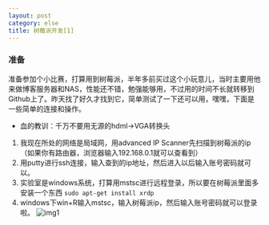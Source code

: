 ```yaml
---
layout: post
category: else
title: 树莓派开发[1]
---
```


### 准备 
准备参加个小比赛，打算用到树莓派，半年多前买过这个小玩意儿，当时主要用他来做博客服务器和NAS，性能还不错，勉强能够用，不过用的时间不长就转移到Github上了。昨天找了好久才找到它，简单测试了一下还可以用，嘿嘿，下面是一些简单的连接和操作。

* 血的教训：千万不要用无源的hdml->VGA转换头

1. 我现在所处的网络是局域网，用advanced IP Scanner先扫描到树莓派的ip（如果你有路由器，浏览器输入192.168.0.1就可以查看到）
2. 用putty进行ssh连接，输入查到的ip地址，然后进入以后输入账号密码就可以。
3. 实验室是windows系统，打算用mstsc进行远程登录，所以要在树莓派里面多安装一个东西
` sudo apt-get install xrdp `
4. windows下win+R输入mstsc，输入树莓派ip，然后输入账号密码就可以登录啦。
![img1](https://raw.githubusercontent.com/xindongzhang/xindongzhang.github.io/master/_posts/BlogSrc/Raspberry/1.png)
